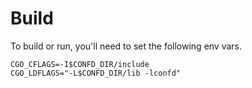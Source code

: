 # Build
To build or run, you'll need to set the following env vars.

```
CGO_CFLAGS=-I$CONFD_DIR/include 
CGO_LDFLAGS="-L$CONFD_DIR/lib -lconfd"
```
